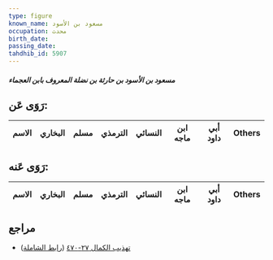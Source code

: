 ```yaml
---
type: figure
known_name: مسعود بن الأسود
occupation: محدث
birth_date:
passing_date:
tahdhib_id: 5907
---
```

##### مسعود بن الأسود بن حارثة بن نضلة المعروف بابن العجماء

## رَوَى عَن:
| الاسم | البخاري | مسلم | الترمذي | النسائي | ابن ماجه | أبي داود | Others |
| ----- | ------- | ---- | ------- | ------- | -------- | -------- | ------ |
## رَوَى عَنه:
| الاسم | البخاري | مسلم | الترمذي | النسائي | ابن ماجه | أبي داود | Others |
| ----- | ------- | ---- | ------- | ------- | -------- | -------- | ------ |
## مراجع
- [تهذيب الكمال ٢٧-٤٧٠](obsidian://open?vault=Tahdhib-al-Kamal&file=Figures/٥٩٠٧-مسعود%20بن%20الأسود%20بن%20حارثة%20بن%20نضلة%20المعروف%20بابن%20العجماء) ([رابط الشاملة](https://shamela.ws/book/3722/14859))